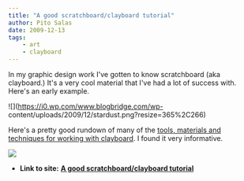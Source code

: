 ```yaml
---
title: "A good scratchboard/clayboard tutorial"
author: Pito Salas
date: 2009-12-13
tags:
    - art
    - clayboard
---
```


In my graphic design work I've gotten to know scratchboard (aka clayboard.)
It's a very cool material that I've had a lot of success with. Here's an early
example.

![](https://i0.wp.com/www.blogbridge.com/wp-
content/uploads/2009/12/stardust.png?resize=365%2C266)

Here's a pretty good rundown of many of the [tools, materials and techniques
for working with
clayboard](<http://www.scratchboard.org/russhowto/index.html>). I found it
very informative.

![](https://i0.wp.com/img.zemanta.com/pixy.gif?w=584)


* **Link to site:** **[A good scratchboard/clayboard tutorial](None)**
